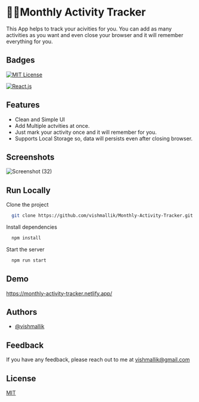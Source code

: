 # 🏃‍♂️Monthly Activity Tracker

This App helps to track your acivities for you. You can add as many activities as you want and even close your browser and it will remember everything for you.

## Badges

[![MIT License](https://img.shields.io/badge/License-MIT-green.svg)](https://choosealicense.com/licenses/mit/)

[![React.js](https://img.shields.io/badge/Frontend-React.js-blue)](https://reactjs.org/)

## Features

- Clean and Simple UI
- Add Multiple actvities at once.
- Just mark your activity once and it will remember for you.
- Supports Local Storage so, data will persists even after closing browser.

## Screenshots

![Screenshot (32)](https://user-images.githubusercontent.com/64186460/204129109-a11beb12-7d6d-4d28-9262-0d470c259cc0.png)

## Run Locally

Clone the project

```bash
  git clone https://github.com/vishmallik/Monthly-Activity-Tracker.git
```

Install dependencies

```bash
  npm install
```

Start the server

```bash
  npm run start
```

## Demo

https://monthly-activity-tracker.netlify.app/

## Authors

- [@vishmallik](https://www.github.com/vishmallik)

## Feedback

If you have any feedback, please reach out to me at vishmallik@gmail.com

## License

[MIT](https://choosealicense.com/licenses/mit/)
